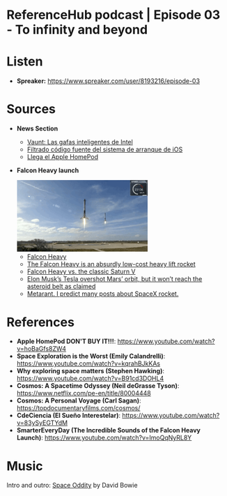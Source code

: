 # ReferenceHub podcast | Episode 03 - To infinity and beyond

# Listen
- **Spreaker:** https://www.spreaker.com/user/8193216/episode-03

# Sources

* **News Section**
  * [Vaunt: Las gafas inteligentes de Intel](https://www.theverge.com/2018/2/5/16966530/intel-vaunt-smart-glasses-announced-ar-video)
  * [Filtrado código fuente del sistema de arranque de iOS](https://www.macworld.com/article/3254231/ios/ios-source-code-leak-github.html)
  * [Llega el Apple HomePod](https://arstechnica.com/gadgets/2018/02/review-apples-homepod-is-a-fun-apple-music-accessory-and-thats-it/)

* **Falcon Heavy launch**

  <img src="./sideBoosters.gif?raw=true" width="300px">

  * [Falcon Heavy](http://www.spacex.com/falcon-heavy)
  * [The Falcon Heavy is an absurdly low-cost heavy lift rocket](https://arstechnica.com/science/2018/02/three-years-of-sls-development-could-buy-86-falcon-heavy-launches/)
  * [Falcon Heavy vs. the classic Saturn V](https://newatlas.com/falcon-heavy-saturn-v/53090/)
  * [Elon Musk’s Tesla overshot Mars’ orbit, but it won’t reach the asteroid belt as claimed](https://www.theverge.com/2018/2/6/16983744/spacex-tesla-falcon-heavy-roadster-orbit-asteroid-belt-elon-musk-mars)
  * [Metarant. I predict many posts about SpaceX rocket.](https://devrant.com/rants/1196294/metarant-i-predict-many-posts-about-spacex-rocket)

# References

* **Apple HomePod DON'T BUY IT!!!**: https://www.youtube.com/watch?v=hoBaGfs8ZW4
* **Space Exploration is the Worst (Emily Calandrelli)**: https://www.youtube.com/watch?v=kqrahBJkKAs
* **Why exploring space matters (Stephen Hawking)**: https://www.youtube.com/watch?v=B91cd3DOHL4
* **Cosmos: A Spacetime Odyssey (Neil deGrasse Tyson)**: https://www.netflix.com/pe-en/title/80004448
* **Cosmos: A Personal Voyage (Carl Sagan)**: https://topdocumentaryfilms.com/cosmos/
* **CdeCiencia (El Sueño Interestelar)**: https://www.youtube.com/watch?v=83ySyEGTYdM
* **SmarterEveryDay (The Incredible Sounds of the Falcon Heavy Launch)**: https://www.youtube.com/watch?v=ImoQqNyRL8Y

# Music

  Intro and outro: [Space Oddity](https://open.spotify.com/track/72Z17vmmeQKAg8bptWvpVG?si=m84xVV65RsqI2-rdnF2HJA) by David Bowie

